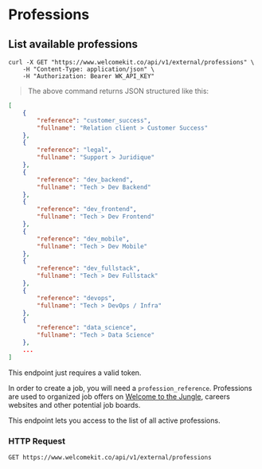 # Professions

## List available professions

```shell
curl -X GET "https://www.welcomekit.co/api/v1/external/professions" \
    -H "Content-Type: application/json" \
    -H "Authorization: Bearer WK_API_KEY"
```

> The above command returns JSON structured like this:

```json
[
    {
        "reference": "customer_success",
        "fullname": "Relation client > Customer Success"
    },
    {
        "reference": "legal",
        "fullname": "Support > Juridique"
    },
    {
        "reference": "dev_backend",
        "fullname": "Tech > Dev Backend"
    },
    {
        "reference": "dev_frontend",
        "fullname": "Tech > Dev Frontend"
    },
    {
        "reference": "dev_mobile",
        "fullname": "Tech > Dev Mobile"
    },
    {
        "reference": "dev_fullstack",
        "fullname": "Tech > Dev Fullstack"
    },
    {
        "reference": "devops",
        "fullname": "Tech > DevOps / Infra"
    },
    {
        "reference": "data_science",
        "fullname": "Tech > Data Science"
    },
    ...
]
```

<aside class="notice">
This endpoint just requires a valid token.
</aside>

In order to create a job, you will need a `profession_reference`. Professions are used to organized job offers on <a href="http://www.welcometothejungle.co/" target="_blank">Welcome to the Jungle</a>, careers websites and other potential job boards.

This endpoint lets you access to the list of all active professions.

### HTTP Request

`GET https://www.welcomekit.co/api/v1/external/professions`
